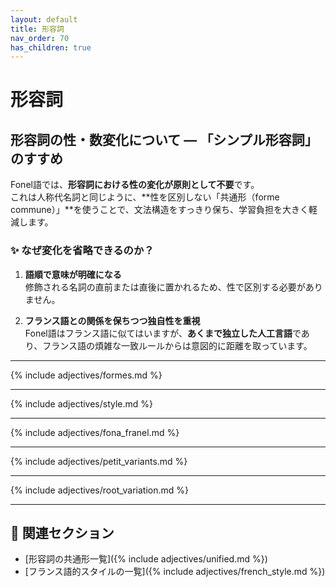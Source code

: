 ```yaml
---
layout: default
title: 形容詞
nav_order: 70
has_children: true
---
```


# 形容詞

## 形容詞の性・数変化について — 「シンプル形容詞」のすすめ

Fonel語では、**形容詞における性の変化が原則として不要**です。  
これは人称代名詞と同じように、**性を区別しない「共通形（forme commune）」**を使うことで、文法構造をすっきり保ち、学習負担を大きく軽減します。

### ✨ なぜ変化を省略できるのか？

1. **語順で意味が明確になる**  
   修飾される名詞の直前または直後に置かれるため、性で区別する必要がありません。

2. **フランス語との関係を保ちつつ独自性を重視**  
   Fonel語はフランス語に似てはいますが、**あくまで独立した人工言語**であり、フランス語の煩雑な一致ルールからは意図的に距離を取っています。

---

<!-- 共通形（性数に依存しない形容詞）の派生・運用ルール -->
{% include adjectives/formes.md %}

---

<!-- スタイルとして性・数一致を再現するためのガイド（任意的装飾） -->
{% include adjectives/style.md %}

---

<!-- Fona（簡略派）と Franel（仏語派）の使い分け方と傾向 -->
{% include adjectives/fona_franel.md %}

---

<!-- petit を例とした共通形・性数形の一覧表 -->
{% include adjectives/petit_variants.md %}

---

<!-- 語根が変化するタイプの形容詞（軟音化・形態変換等） -->
{% include adjectives/root_variation.md %}

---

## 📂 関連セクション

- [形容詞の共通形一覧]({% include adjectives/unified.md %})  
- [フランス語的スタイルの一覧]({% include adjectives/french_style.md %})
